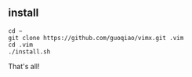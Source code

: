 ## install

    cd ~
    git clone https://github.com/guoqiao/vimx.git .vim
    cd .vim
    ./install.sh

That's all!


